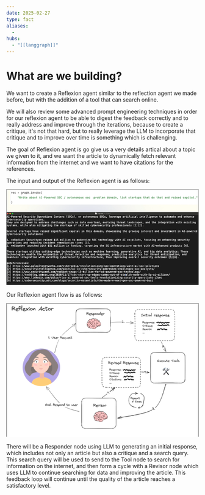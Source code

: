 ```yaml
---
date: 2025-02-27
type: fact
aliases:
  -
hubs:
  - "[[langgraph]]"
---
```


# What are we building?

We want to create a Reflexion agent similar to the reflection agent we made before, but with the addition of a tool that can search online.

We will also review some advanced prompt engineering techniques in order for our reflexion agent to be able to digest the feedback correctly and to really address and improve through the iterations, because to create a critique, it's not that hard, but to really leverage the LLM to incorporate that critique and to improve over time is something which is challenging.

The goal of Reflexion agent is go give us a very details artical about a topic we given to it, and we want the article to dynamically fetch relevant information from the internet and we want to have citations for the references.

The input and output of the Reflexion agent is as follows:



![input-output-reflexion.png](../assets/imgs/input-output-reflexion.png)

Our Reflexion agent flow is as follows:

![reflexion-agent-diagram.png](../assets/imgs/reflexion-agent-diagram.png)

There will be a Responder node using LLM to generating an initial response, which includes not only an article but also a critique and a search query. This search query will be used to send to the Tool node to search for information on the internet, and then form a cycle with a Revisor node which uses LLM to continue searching for data and improving the article. This feedback loop will continue until the quality of the article reaches a satisfactory level.




